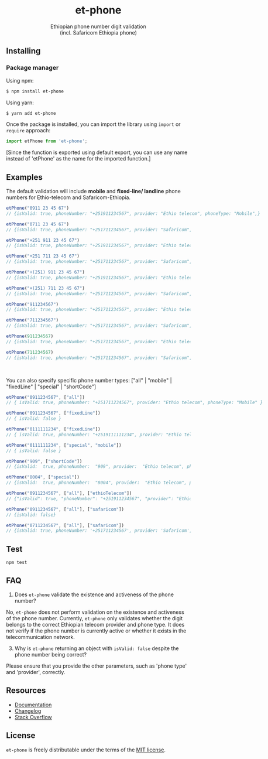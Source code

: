 <h1 align="center">
   <b>
       et-phone
    </b>
</h1>
<div align="center">Ethiopian phone number digit validation</div>
<div align="center">(incl. Safaricom Ethiopia phone)</div>

## Installing

### Package manager

Using npm:

```bash
$ npm install et-phone
```

Using yarn:

```bash
$ yarn add et-phone
```

Once the package is installed, you can import the library using `import` or `require` approach:

```js
import etPhone from 'et-phone';
```

[Since the function is exported using default export, you can use any name instead of 'etPhone' as the name for the imported function.]

## Examples

<p>The default validation will include <b>mobile</b> and <b>fixed-line/ landline</b> phone numbers for Ethio-telecom and Safaricom-Ethiopia. </p

 ```js
etPhone("0911 23 45 67") 
// {isValid: true, phoneNumber: "+251911234567", provider: "Ethio telecom", phoneType: "Mobile",}
```
 ```js
etPhone("0711 23 45 67") 
// {isValid: true, phoneNumber: "+251711234567", provider: "Safaricom", phoneType: "Mobile",}
```
 ```js
etPhone("+251 911 23 45 67") 
// {isValid: true, phoneNumber: "+251911234567", provider: "Ethio telecom", phoneType: "Mobile",}
```
 ```js
etPhone("+251 711 23 45 67") 
// {isValid: true, phoneNumber: "+251711234567", provider: "Safaricom", phoneType: "Mobile",}
```
 ```js
etPhone("+(251) 911 23 45 67") 
// {isValid: true, phoneNumber: "+251911234567", provider: "Ethio telecom", phoneType: "Mobile",}
```
 ```js
etPhone("+(251) 711 23 45 67") 
// {isValid: true, phoneNumber: "+251711234567", provider: "Safaricom", phoneType: "Mobile",}
```
 ```js
etPhone("911234567") 
// {isValid: true, phoneNumber: "+251711234567", provider: "Ethio telecom", phoneType: "Mobile",}
```
 ```js
etPhone("711234567") 
// {isValid: true, phoneNumber: "+251711234567", provider: "Safaricom", phoneType: "Mobile",}
```
 ```js
etPhone(911234567) 
// {isValid: true, phoneNumber: "+251711234567", provider: "Ethio telecom", phoneType: "Mobile",}
```
 ```js
etPhone(711234567) 
// {isValid: true, phoneNumber: "+251711234567", provider: "Safaricom", phoneType: "Mobile",}
```
<br/>
<p>You can also specify specific  phone number types: ["all" | "mobile" | "fixedLine" | "special" | "shortCode"] </p

 ```js
etPhone("0911234567", ["all"]) 
// { isValid: true, phoneNumber: "+251711234567", provider: "Ethio telecom", phoneType: "Mobile" }
```
 ```js
etPhone("0911234567", ["fixedLine"]) 
// { isValid: false }
```
 ```js
etPhone("0111111234", ["fixedLine"]) 
// { isValid: true, phoneNumber: "+2519111111234", provider: "Ethio telecom", phoneType: "Fixed-line" }
```
 ```js
etPhone("0111111234", ["special", "mobile"]) 
// { isValid: false }
```
 ```js
etPhone("909", ["shortCode"]) 
// {isValid:  true, phoneNumber:  "909", provider:  "Ethio telecom", phoneType:  "Short Code" }
```
 ```js
etPhone("8004", ["special"]) 
// {isValid:  true, phoneNumber:  "8004", provider:  "Ethio telecom", phoneType:  "Special" }
```
 ```js
etPhone("0911234567", ["all"], ["ethioTelecom"]) 
// {"isValid": true, "phoneNumber": "+251911234567", "provider": "Ethio telecom", "phoneType": "Mobile"}
```
 ```js
etPhone("0911234567", ["all"], ["safaricom"]) 
// {isValid: false}
```
 ```js
etPhone("0711234567", ["all"], ["safaricom"]) 
// {isValid: true, phoneNumber: '+251711234567', provider: 'Safaricom', phoneType: 'Mobile'}
```

## Test
```
npm test
``` 

## FAQ

1.  Does `et-phone` validate the existence and activeness of the phone number?
    
No, `et-phone` does not perform validation on the existence and activeness of the phone number. Currently, `et-phone` only validates whether the digit belongs to the correct Ethiopian telecom provider and phone type. It does not verify if the phone number is currently active or whether it exists in the telecommunication network.
     
   
3. Why is `et-phone` returning an object with `isValid: false` despite the phone number being correct?

Please ensure that you provide the other parameters, such as 'phone type' and 'provider', correctly.

## Resources

-   [Documentation](https://et-phone.pages.dev/docs/)
-   [Changelog](https://github.com/eyobsamuel/et-phone/blob/master/CHANGELOG.md)
-   [Stack Overflow](https://stackoverflow.com/questions/tagged/et-phone)

## License 

`et-phone` is freely distributable under the terms of the  [MIT license](https://github.com/eyobsamuel/et-phone/blob/master/LICENSE).
    
  
